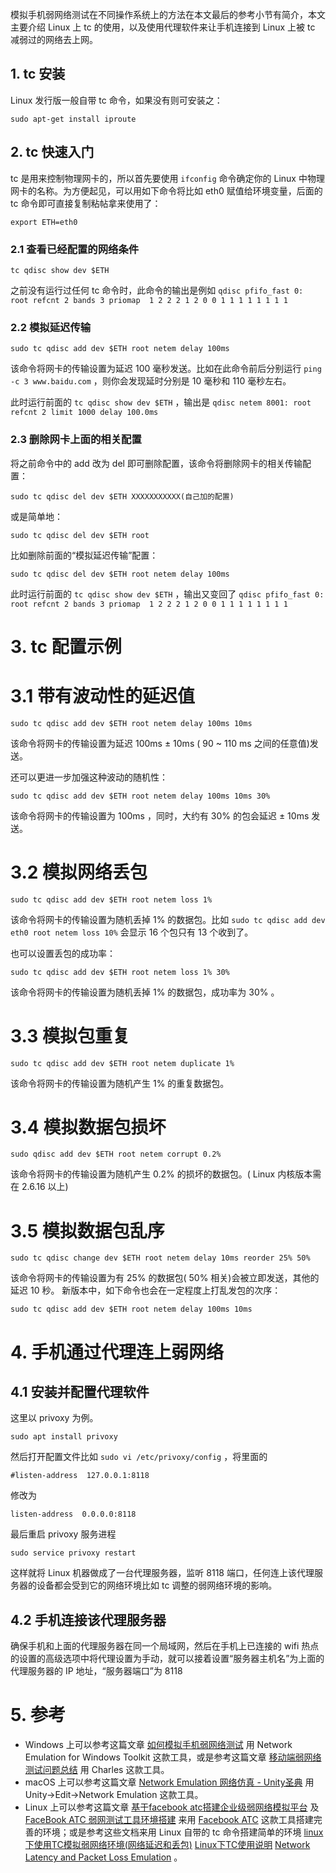 模拟手机弱网络测试在不同操作系统上的方法在本文最后的参考小节有简介，本文主要介绍 Linux 上 tc 的使用，以及使用代理软件来让手机连接到 Linux 上被 tc 减弱过的网络去上网。

## 1. tc 安装
Linux 发行版一般自带 tc 命令，如果没有则可安装之：

    sudo apt-get install iproute

## 2. tc 快速入门
tc 是用来控制物理网卡的，所以首先要使用 `ifconfig` 命令确定你的 Linux 中物理网卡的名称。为方便起见，可以用如下命令将比如 eth0 赋值给环境变量，后面的 tc 命令即可直接复制粘帖拿来使用了：

    export ETH=eth0

### 2.1 查看已经配置的网络条件
    tc qdisc show dev $ETH

之前没有运行过任何 tc 命令时，此命令的输出是例如 `qdisc pfifo_fast 0: root refcnt 2 bands 3 priomap  1 2 2 2 1 2 0 0 1 1 1 1 1 1 1 1`

### 2.2 模拟延迟传输
    sudo tc qdisc add dev $ETH root netem delay 100ms

该命令将网卡的传输设置为延迟 100 毫秒发送。比如在此命令前后分别运行 `ping -c 3 www.baidu.com` ，则你会发现延时分别是 10 毫秒和 110 毫秒左右。

此时运行前面的 `tc qdisc show dev $ETH` ，输出是 `qdisc netem 8001: root refcnt 2 limit 1000 delay 100.0ms`

### 2.3 删除网卡上面的相关配置
将之前命令中的 add 改为 del 即可删除配置，该命令将删除网卡的相关传输配置：

    sudo tc qdisc del dev $ETH XXXXXXXXXXX(自己加的配置)

或是简单地：

    sudo tc qdisc del dev $ETH root

比如删除前面的“模拟延迟传输”配置：

    sudo tc qdisc del dev $ETH root netem delay 100ms

此时运行前面的 `tc qdisc show dev $ETH` ，输出又变回了 `qdisc pfifo_fast 0: root refcnt 2 bands 3 priomap  1 2 2 2 1 2 0 0 1 1 1 1 1 1 1 1`

# 3. tc 配置示例
# 3.1 带有波动性的延迟值
    sudo tc qdisc add dev $ETH root netem delay 100ms 10ms

该命令将网卡的传输设置为延迟 100ms ± 10ms ( 90 ~ 110 ms 之间的任意值)发送。

还可以更进一步加强这种波动的随机性：

    sudo tc qdisc add dev $ETH root netem delay 100ms 10ms 30%

该命令将网卡的传输设置为 100ms ，同时，大约有 30% 的包会延迟 ± 10ms 发送。

# 3.2 模拟网络丢包
    sudo tc qdisc add dev $ETH root netem loss 1%

该命令将网卡的传输设置为随机丢掉 1% 的数据包。比如 `sudo tc qdisc add dev eth0 root netem loss 10%` 会显示 16 个包只有 13 个收到了。

也可以设置丢包的成功率：

    sudo tc qdisc add dev $ETH root netem loss 1% 30%

该命令将网卡的传输设置为随机丢掉 1% 的数据包，成功率为 30% 。

# 3.3 模拟包重复
    sudo tc qdisc add dev $ETH root netem duplicate 1%

该命令将网卡的传输设置为随机产生 1% 的重复数据包。

# 3.4 模拟数据包损坏
    sudo qdisc add dev $ETH root netem corrupt 0.2%

该命令将网卡的传输设置为随机产生 0.2% 的损坏的数据包。( Linux 内核版本需在 2.6.16 以上)

# 3.5 模拟数据包乱序
    sudo tc qdisc change dev $ETH root netem delay 10ms reorder 25% 50%

该命令将网卡的传输设置为有 25% 的数据包( 50% 相关)会被立即发送，其他的延迟 10 秒。
新版本中，如下命令也会在一定程度上打乱发包的次序：

    sudo tc qdisc add dev $ETH root netem delay 100ms 10ms

# 4. 手机通过代理连上弱网络
## 4.1 安装并配置代理软件
这里以 privoxy 为例。

    sudo apt install privoxy

然后打开配置文件比如 `sudo vi /etc/privoxy/config` ，将里面的

    #listen-address  127.0.0.1:8118

修改为

    listen-address  0.0.0.0:8118

最后重启 privoxy 服务进程

    sudo service privoxy restart

这样就将 Linux 机器做成了一台代理服务器，监听 8118 端口，任何连上该代理服务器的设备都会受到它的网络环境比如 tc 调整的弱网络环境的影响。

## 4.2 手机连接该代理服务器
确保手机和上面的代理服务器在同一个局域网，然后在手机上已连接的 wifi 热点的设置的高级选项中将代理设置为手动，就可以接着设置“服务器主机名”为上面的代理服务器的 IP 地址，“服务器端口”为 8118

# 5. 参考
* Windows 上可以参考这篇文章 [如何模拟手机弱网络测试](https://www.atstudy.com/article/368) 用 Network Emulation for Windows Toolkit 这款工具，或是参考这篇文章 [移动端弱网络测试问题总结](http://qa.blog.163.com/blog/static/190147002201582234030950/) 用 Charles 这款工具。
* macOS 上可以参考这篇文章 [Network Emulation 网络仿真 - Unity圣典](http://www.ceeger.com/Manual/NetworkEmulation.html) 用 Unity->Edit->Network Emulation 这款工具。
* Linux 上可以参考这篇文章 [基于facebook atc搭建企业级弱网络模拟平台](http://www.itwendao.com/article/detail/3729.html) 及 [FaceBook ATC 弱网测试工具环境搭建](http://www.jianshu.com/p/fb4824fd5bbc) 来用 [Facebook ATC](https://github.com/facebook/augmented-traffic-control) 这款工具搭建完善的环境；或是参考这些文档来用 Linux 自带的 tc 命令搭建简单的环境 [linux下使用TC模拟弱网络环境(网络延迟和丢包)](http://www.itwendao.com/article/detail/92093.html) [Linux下TC使用说明](http://www.cnblogs.com/endsock/archive/2011/12/09/2281519.html) [Network Latency and Packet Loss Emulation](https://calomel.org/network_loss_emulation.html) 。
